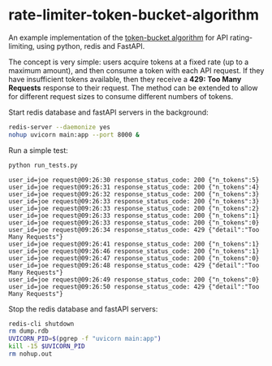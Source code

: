 # rate-limiter-token-bucket-algorithm
An example implementation of the [token-bucket algorithm]() for API rating-limiting, using python, redis and FastAPI.

The concept is very simple: users acquire tokens at a fixed rate (up to a maximum amount), and then consume a token with each API request. If they have insufficient tokens available, then they receive a **429: Too Many Requests** response to their request. The method can be extended to allow for different request sizes to consume different numbers of tokens.

Start redis database and fastAPI servers in the background:

```bash
redis-server --daemonize yes
nohup uvicorn main:app --port 8000 &
```

Run a simple test: 

```bash
python run_tests.py
```
```
user_id=joe request@09:26:30 response_status_code: 200 {"n_tokens":5}
user_id=joe request@09:26:31 response_status_code: 200 {"n_tokens":4}
user_id=joe request@09:26:32 response_status_code: 200 {"n_tokens":3}
user_id=joe request@09:26:33 response_status_code: 200 {"n_tokens":3}
user_id=joe request@09:26:33 response_status_code: 200 {"n_tokens":2}
user_id=joe request@09:26:33 response_status_code: 200 {"n_tokens":1}
user_id=joe request@09:26:33 response_status_code: 200 {"n_tokens":0}
user_id=joe request@09:26:34 response_status_code: 429 {"detail":"Too Many Requests"}
user_id=joe request@09:26:41 response_status_code: 200 {"n_tokens":1}
user_id=joe request@09:26:46 response_status_code: 200 {"n_tokens":1}
user_id=joe request@09:26:47 response_status_code: 200 {"n_tokens":0}
user_id=joe request@09:26:48 response_status_code: 429 {"detail":"Too Many Requests"}
user_id=joe request@09:26:49 response_status_code: 200 {"n_tokens":0}
user_id=joe request@09:26:50 response_status_code: 429 {"detail":"Too Many Requests"}
```

Stop the redis database and fastAPI servers:

```bash
redis-cli shutdown
rm dump.rdb
UVICORN_PID=$(pgrep -f "uvicorn main:app")
kill -15 $UVICORN_PID
rm nohup.out
```